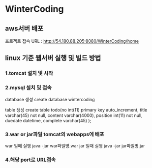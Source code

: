 # WinterCoding

## aws서버 배포
프로젝트 접속 URL : http://54.180.88.205:8080/WinterCoding/home


## linux 기준 웹서버 실행 및 빌드 방법
>
### 1.tomcat 설치 및 시작
### 2.mysql 설치 및 접속
>>
database 생성
create database wintercoding

table 생성 
create table todo(no int(11) primary key auto_increment, title varchar(45) not null, content varchar(4000), position int(11) not null, duedate datetime, complete varchar(45) );
 
### 3.war or jar파일 tomcat의 webapps에 배포

 war 일때 실행 java -jar war파일명.war 
 jar 일때 실행 java -jar jar파일명.jar

### 4.해당 port로 URL접속 
